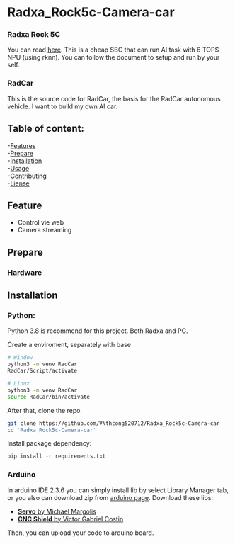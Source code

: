 # Radxa_Rock5c-Camera-car
### Radxa Rock 5C
You can read [here](https://radxa.com/products/rock5/5c/#documentation). This is a cheap SBC that can run AI task with 6 TOPS NPU (using rknn). You can follow the document to setup and run by your self. 
### RadCar 
This is the source code for RadCar, the basis for the RadCar autonomous vehicle. I want to build my own AI car.  
## Table of content: 
-[Features](#feature)  
-[Prepare](#prepare)  
-[Installation](#installation)  
-[Usage](#usage)  
-[Contributing](#contributing)  
-[Liense](#license)

## Feature
- Control vie web
- Camera streaming

## Prepare
### Hardware


## Installation
### Python:
Python 3.8 is recommend for this project. Both Radxa and PC.  

Create a enviroment, separately with base  
```bash
# Window
python3 -m venv RadCar
RadCar/Script/activate

# Linux
python3 -m venv RadCar
source RadCar/bin/activate
```
After that, clone the repo
```bash
git clone https://github.com/VNthcong520712/Radxa_Rock5c-Camera-car
cd 'Radxa_Rock5c-Camera-car'
```
Install package dependency: 
```bash
pip install -r requirements.txt
```
### Arduino
In arduino IDE 2.3.6 you can simply install lib by select Library Manager tab, or you also can download zip from [arduino page](https://docs.arduino.cc/libraries). Download these libs:  
- [**Servo** by Michael Margolis](https://docs.arduino.cc/libraries/cncshield)
- [**CNC Shield** by Victor Gabriel Costin](https://docs.arduino.cc/libraries/servo/)

Then, you can upload your code to arduino board. 
